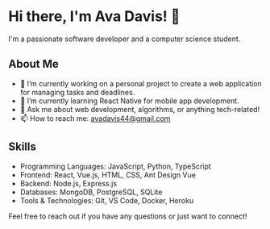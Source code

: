 # Hi there, I'm Ava Davis! 👋

I'm a passionate software developer and a computer science student.

## About Me

- 🔭 I’m currently working on a personal project to create a web application for managing tasks and deadlines.
- 🌱 I’m currently learning React Native for mobile app development.
- 💬 Ask me about web development, algorithms, or anything tech-related!
- 📫 How to reach me: avadavis44@gmail.com

## Skills

- Programming Languages: JavaScript, Python, TypeScript
- Frontend: React, Vue.js, HTML, CSS, Ant Design Vue
- Backend: Node.js, Express.js
- Databases: MongoDB, PostgreSQL, SQLite
- Tools & Technologies: Git, VS Code, Docker, Heroku

Feel free to reach out if you have any questions or just want to connect!
